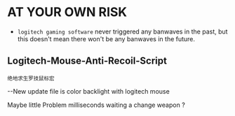 #  AT YOUR OWN RISK


- `logitech gaming software` never triggered any banwaves in the past, but this doesn't mean there won't be any banwaves in the future.


## Logitech-Mouse-Anti-Recoil-Script
    绝地求生罗技鼠标宏

--New update file is color backlight with logitech mouse 

Maybe little Problem milliseconds waiting a change weapon ? 
